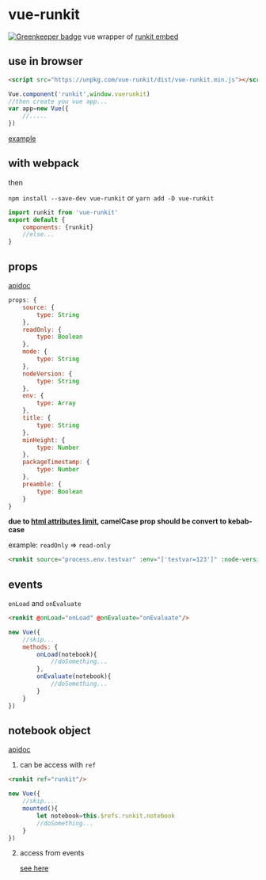 vue-runkit
==========

[![Greenkeeper badge](https://badges.greenkeeper.io/maple3142/vue-runkit.svg)](https://greenkeeper.io/)
vue wrapper of [runkit embed](https://runkit.com/docs/embed)

use in browser
----------
```html
<script src="https://unpkg.com/vue-runkit/dist/vue-runkit.min.js"></script>
```
```javascript
Vue.component('runkit',window.vuerunkit)
//then create you vue app...
var app=new Vue({
	//.....
})
```
[example](https://rawgit.com/maple3142/vue-runkit/master/example.html)

with webpack
----------
then

```npm install --save-dev vue-runkit``` or ```yarn add -D vue-runkit```
```javascript
import runkit from 'vue-runkit'
export default {
	components: {runkit}
	//else...
}
```

props
----------
[apidoc](https://runkit.com/docs/embed#options)

```javascript
props: {
	source: {
		type: String
	},
	readOnly: {
		type: Boolean
	},
	mode: {
		type: String
	},
	nodeVersion: {
		type: String
	},
	env: {
		type: Array
	},
	title: {
		type: String
	},
	minHeight: {
		type: Number
	},
	packageTimestamp: {
		type: Number
	},
	preamble: {
		type: Boolean
	}
}
```

**due to [html attributes limit](https://vuejs.org/v2/guide/components.html#camelCase-vs-kebab-case), camelCase prop should be convert to kebab-case**

example: `readOnly` => `read-only`

```html
<runkit source="process.env.testvar" :env="['testvar=123']" :node-version="8.3.0"/>
```

events
-----------
`onLoad` and `onEvaluate`
```html
<runkit @onLoad="onLoad" @onEvaluate="onEvaluate"/>
```
<span id="eventjs"></span>
```javascript
new Vue({
	//skip...
	methods: {
		onLoad(notebook){
			//doSomething...
		},
		onEvaluate(notebook){
			//doSomething...
		}
	}
})
```

notebook object
----------------
[apidoc](https://runkit.com/docs/embed#api)

1. can be access with `ref`
```html
<runkit ref="runkit"/>
```
```javascript
new Vue({
	//skip....
	mounted(){
		let notebook=this.$refs.runkit.notebook
		//doSomething...
	}
})
```

2. access from events

	[see here](#eventjs)
